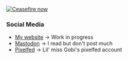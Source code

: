 [![Ceasefire now](https://img.shields.io/badge/%F0%9F%87%B5%F0%9F%87%B8_Gaza_crisis_Appeal-techforpalestine.org-000000?labelColor=gray&color=D83838)](https://www.oxfam.org/en/what-we-do/emergencies/gaza-crisis-appeal)


### Social Media
- [My website](https://lowsound.dev) -> Work in progress
- [Mastodon](https://mastodon.sdf.org/@pxplowsound) -> I read but don't post much
- [Pixelfed](https://pet.tax/gobi_ni) -> Lil' miss Gobi's pixelfed account
